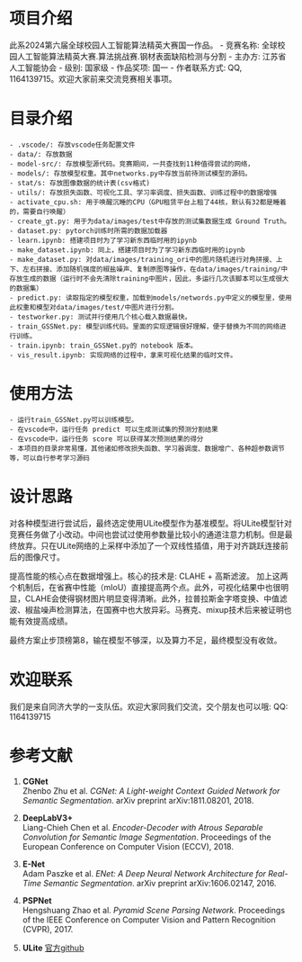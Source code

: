# 项目介绍
此系2024第六届全球校园人工智能算法精英大赛国一作品。
    - 竞赛名称: 全球校园人工智能算法精英大赛.算法挑战赛.钢材表面缺陷检测与分割
    - 主办方: 江苏省人工智能协会
    - 级别: 国家级
    - 作品奖项: 国一
    - 作者联系方式: QQ, 1164139715。欢迎大家前来交流竞赛相关事项。

# 目录介绍
    - .vscode/: 存放vscode任务配置文件
    - data/: 存放数据 
    - model-src/: 存放模型源代码。竞赛期间，一共查找到11种值得尝试的网络，
    - models/: 存放模型权重。其中networks.py中存放当前待测试模型的源码。
    - stat/s: 存放图像数据的统计表(csv格式)
    - utils/: 存放损失函数、可视化工具、学习率调度、损失函数、训练过程中的数据增强
    - activate_cpu.sh: 用于唤醒沉睡的CPU（GPU租赁平台上租了44核，默认有32都是睡着的，需要自行唤醒）
    - create_gt.py: 用于为data/images/test中存放的测试集数据生成 Ground Truth。
    - dataset.py: pytorch训练时所需的数据加载器
    - learn.ipynb: 搭建项目时为了学习新东西临时用的ipynb
    - make_dataset.ipynb: 同上，搭建项目时为了学习新东西临时用的ipynb
    - make_dataset.py: 对data/images/training_ori中的图片随机进行对角拼接、上下、左右拼接、添加随机强度的椒盐噪声、复制原图等操作，在data/images/training/中存放生成的数据（运行时不会先清除training中图片，因此，多运行几次该脚本可以生成很大的数据集）
    - predict.py: 读取指定的模型权重，加载到models/networds.py中定义的模型里，使用此权重和模型对data/images/test/中图片进行分割。
    - testworker.py: 测试并行使用几个核心载入数据最快。
    - train_GSSNet.py: 模型训练代码。里面的实现逻辑很好理解，便于替换为不同的网络进行训练。
    - train.ipynb: train_GSSNet.py的 notebook 版本。
    - vis_result.ipynb: 实现网络的过程中，拿来可视化结果的临时文件。

# 使用方法
    - 运行train_GSSNet.py可以训练模型。
    - 在vscode中，运行任务 predict 可以生成测试集的预测分割结果
    - 在vscode中，运行任务 score 可以获得某次预测结果的得分
    - 本项目的目录非常易懂，其他诸如修改损失函数、学习器调度、数据增广、各种超参数调节等，可以自行参考学习源码

# 设计思路
对各种模型进行尝试后，最终选定使用ULite模型作为基准模型。将ULite模型针对竞赛任务做了小改动。中间也尝试过使用参数量比较小的通道注意力机制。但是最终放弃。只在ULite网络的上采样中添加了一个双线性插值，用于对齐跳跃连接前后的图像尺寸。

提高性能的核心点在数据增强上。核心的技术是: CLAHE + 高斯滤波。 加上这两个机制后，在省赛中性能（mIoU）直接提高两个点。此外，可视化结果中也很明显，CLAHE会使得钢材图片明显变得清晰。此外，拉普拉斯金字塔变换、中值滤波、椒盐噪声检测算法，在国赛中也大放异彩。马赛克、mixup技术后来被证明也能有效提高成绩。

最终方案止步顶榜第8，输在模型不够深，以及算力不足，最终模型没有收敛。

# 欢迎联系
我们是来自同济大学的一支队伍。欢迎大家同我们交流，交个朋友也可以哦:
QQ: 1164139715

# 参考文献

1. **CGNet**  
   Zhenbo Zhu et al. *CGNet: A Light-weight Context Guided Network for Semantic Segmentation*. arXiv preprint arXiv:1811.08201, 2018.

2. **DeepLabV3+**  
   Liang-Chieh Chen et al. *Encoder-Decoder with Atrous Separable Convolution for Semantic Image Segmentation*. Proceedings of the European Conference on Computer Vision (ECCV), 2018.

3. **E-Net**  
   Adam Paszke et al. *ENet: A Deep Neural Network Architecture for Real-Time Semantic Segmentation*. arXiv preprint arXiv:1606.02147, 2016.

4. **PSPNet**  
   Hengshuang Zhao et al. *Pyramid Scene Parsing Network*. Proceedings of the IEEE Conference on Computer Vision and Pattern Recognition (CVPR), 2017.

5. **ULite**
    [官方github](https://github.com/duong-db/U-Lite)



